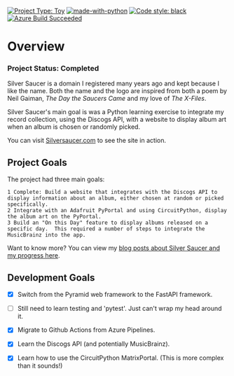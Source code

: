 [![Project Type: Toy](https://img.shields.io/badge/project%20type-toy-blue)](https://project-types.github.io/#toy)
[![made-with-python](https://img.shields.io/badge/Made%20with-Python-1f425f.svg)](https://www.python.org/)
[![Code style: black](https://img.shields.io/badge/code%20style-black-000000.svg)](https://github.com/ambv/black)
[![Azure Build Succeeded](https://github.com/prcutler/silversaucer/actions/workflows/main_silversaucer.yml/badge.svg)](https://github.com/prcutler/silversaucer/actions/workflows/main_silversaucer.yml)

# Overview

### Project Status:  Completed

Silver Saucer is a domain I registered many years ago and kept because I like the name. Both the name and the logo are inspired from both a poem by Neil Gaiman, *The Day the Saucers Came* and my love of *The X-Files*.

Silver Saucer's main goal is was a Python learning exercise to integrate my record collection, using the Discogs API, with a website to display album art when an album is chosen or randomly picked.

You can visit [Silversaucer.com](https://silversaucer.com/) to see the site in action.

## Project Goals

The project had three main goals:

    1 Complete: Build a website that integrates with the Discogs API to display information about an album, either chosen at random or picked specifically.
    2 Integrate with an Adafruit PyPortal and using CircuitPython, display the album art on the PyPortal.
    3 Build an "On this Day" feature to display albums released on a specific day.  This required a number of steps to integrate the MusicBrainz into the app.

Want to know more? You can view my [blog posts about Silver Saucer and my progress here](https://paulcutler.org/tags/silver-saucer/).


## Development Goals

* [x] Switch from the Pyramid web framework to the FastAPI framework.
* [ ] Still need to learn testing and 'pytest'.  Just can't wrap my head around it.
* [x] Migrate to Github Actions from Azure Pipelines.
* [x] Learn the Discogs API (and potentially MusicBrainz).
* [x] Learn how to use the CircuitPython MatrixPortal.  (This is more complex than it sounds!)

